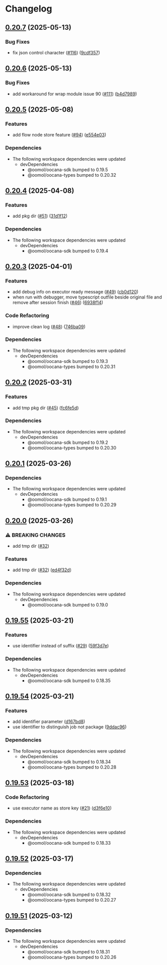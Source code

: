 # Changelog

## [0.20.7](https://github.com/oomol/oocana-node/compare/@oomol/executor-v0.20.6...@oomol/executor-v0.20.7) (2025-05-13)


### Bug Fixes

* fix json control character ([#116](https://github.com/oomol/oocana-node/issues/116)) ([9cdf357](https://github.com/oomol/oocana-node/commit/9cdf3573ab1b6ddacfee1ebac17c58ad15870535))

## [0.20.6](https://github.com/oomol/oocana-node/compare/@oomol/executor-v0.20.5...@oomol/executor-v0.20.6) (2025-05-13)


### Bug Fixes

* add workaround for wrap module issue 90 ([#111](https://github.com/oomol/oocana-node/issues/111)) ([b4d7989](https://github.com/oomol/oocana-node/commit/b4d79898848ce89827b7a4afd5577bc498ce5036))

## [0.20.5](https://github.com/oomol/oocana-node/compare/@oomol/executor-v0.20.4...@oomol/executor-v0.20.5) (2025-05-08)


### Features

* add flow node store feature ([#94](https://github.com/oomol/oocana-node/issues/94)) ([e554e03](https://github.com/oomol/oocana-node/commit/e554e03763a892d85ca26fb4424cd41227c50ae9))


### Dependencies

* The following workspace dependencies were updated
  * devDependencies
    * @oomol/oocana-sdk bumped to 0.19.5
    * @oomol/oocana-types bumped to 0.20.32

## [0.20.4](https://github.com/oomol/oocana-node/compare/@oomol/executor-v0.20.3...@oomol/executor-v0.20.4) (2025-04-08)


### Features

* add pkg dir ([#51](https://github.com/oomol/oocana-node/issues/51)) ([31d1f12](https://github.com/oomol/oocana-node/commit/31d1f12e15bc1d496ec2687a38d147f09fc69529))


### Dependencies

* The following workspace dependencies were updated
  * devDependencies
    * @oomol/oocana-sdk bumped to 0.19.4

## [0.20.3](https://github.com/oomol/oocana-node/compare/@oomol/executor-v0.20.2...@oomol/executor-v0.20.3) (2025-04-01)


### Features

* add debug info on executor ready message ([#49](https://github.com/oomol/oocana-node/issues/49)) ([cb0d120](https://github.com/oomol/oocana-node/commit/cb0d12069e1904cb2dc7a95da2bda08702af9792))
* when run with debugger, move typescript outfile beside original file and remove after session finish ([#46](https://github.com/oomol/oocana-node/issues/46)) ([6938f14](https://github.com/oomol/oocana-node/commit/6938f14723649df2348f3c73a003a302dd4fb58e))


### Code Refactoring

* improve clean log ([#48](https://github.com/oomol/oocana-node/issues/48)) ([746ba09](https://github.com/oomol/oocana-node/commit/746ba09149215ff6c4f40ec387f260ca622b5449))


### Dependencies

* The following workspace dependencies were updated
  * devDependencies
    * @oomol/oocana-sdk bumped to 0.19.3
    * @oomol/oocana-types bumped to 0.20.31

## [0.20.2](https://github.com/oomol/oocana-node/compare/@oomol/executor-v0.20.1...@oomol/executor-v0.20.2) (2025-03-31)


### Features

* add tmp pkg dir ([#45](https://github.com/oomol/oocana-node/issues/45)) ([fc6fe5d](https://github.com/oomol/oocana-node/commit/fc6fe5d487dad30fd0a1f23979ca27d388b6815d))


### Dependencies

* The following workspace dependencies were updated
  * devDependencies
    * @oomol/oocana-sdk bumped to 0.19.2
    * @oomol/oocana-types bumped to 0.20.30

## [0.20.1](https://github.com/oomol/oocana-node/compare/@oomol/executor-v0.20.0...@oomol/executor-v0.20.1) (2025-03-26)


### Dependencies

* The following workspace dependencies were updated
  * devDependencies
    * @oomol/oocana-sdk bumped to 0.19.1
    * @oomol/oocana-types bumped to 0.20.29

## [0.20.0](https://github.com/oomol/oocana-node/compare/@oomol/executor-v0.19.55...@oomol/executor-v0.20.0) (2025-03-26)


### ⚠ BREAKING CHANGES

* add tmp dir ([#32](https://github.com/oomol/oocana-node/issues/32))

### Features

* add tmp dir ([#32](https://github.com/oomol/oocana-node/issues/32)) ([ed4f32d](https://github.com/oomol/oocana-node/commit/ed4f32d4456ff316af9845552a10e41dc87334d0))


### Dependencies

* The following workspace dependencies were updated
  * devDependencies
    * @oomol/oocana-sdk bumped to 0.19.0

## [0.19.55](https://github.com/oomol/oocana-node/compare/@oomol/executor-v0.19.54...@oomol/executor-v0.19.55) (2025-03-21)


### Features

* use identifier instead of suffix ([#29](https://github.com/oomol/oocana-node/issues/29)) ([59f3d7e](https://github.com/oomol/oocana-node/commit/59f3d7e8fa2f1b02129159b6a77baaa6171c2eac))


### Dependencies

* The following workspace dependencies were updated
  * devDependencies
    * @oomol/oocana-sdk bumped to 0.18.35

## [0.19.54](https://github.com/oomol/oocana-node/compare/@oomol/executor-v0.19.53...@oomol/executor-v0.19.54) (2025-03-21)


### Features

* add identifier parameter ([d167bd8](https://github.com/oomol/oocana-node/commit/d167bd888f7ed11c20fbe368f32395aac5438c3e))
* use identifier to distinguish job not package ([9ddac96](https://github.com/oomol/oocana-node/commit/9ddac96fd166f23c049087d89364ee8fdc011f45))


### Dependencies

* The following workspace dependencies were updated
  * devDependencies
    * @oomol/oocana-sdk bumped to 0.18.34
    * @oomol/oocana-types bumped to 0.20.28

## [0.19.53](https://github.com/oomol/oocana-node/compare/@oomol/executor-v0.19.52...@oomol/executor-v0.19.53) (2025-03-18)


### Code Refactoring

* use executor name as store key ([#21](https://github.com/oomol/oocana-node/issues/21)) ([d3f6e10](https://github.com/oomol/oocana-node/commit/d3f6e10b949f2c2854021259aa9ac0877d75558f))


### Dependencies

* The following workspace dependencies were updated
  * devDependencies
    * @oomol/oocana-sdk bumped to 0.18.33

## [0.19.52](https://github.com/oomol/oocana-node/compare/@oomol/executor-v0.19.51...@oomol/executor-v0.19.52) (2025-03-17)


### Dependencies

* The following workspace dependencies were updated
  * devDependencies
    * @oomol/oocana-sdk bumped to 0.18.32
    * @oomol/oocana-types bumped to 0.20.27

## [0.19.51](https://github.com/oomol/oocana-node/compare/@oomol/executor-v0.19.50...@oomol/executor-v0.19.51) (2025-03-12)


### Dependencies

* The following workspace dependencies were updated
  * devDependencies
    * @oomol/oocana-sdk bumped to 0.18.31
    * @oomol/oocana-types bumped to 0.20.26
